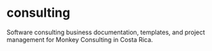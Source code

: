 # consulting
Software consulting business documentation, templates, and project management for Monkey Consulting in Costa Rica.
